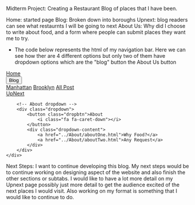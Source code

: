 Midterm Project: Creating a Restaurant Blog of places that I have been.

Home: started page
Blog: Broken down into boroughs
Upnext: blog readers can see what restaurnts I will be going to next
About Us: Why did I choose to write about food, and a form where people can submit places they want me to try.


- The code below represents the html of my navigation bar.
 Here we can see how ther are 4 different options but only two of them have dropdown options which are the "blog" button the About Us button


<div class="navbar">
        <a href="../Home/home.html">Home</a>
        <!-- Blog dropdown -->
        <div class="dropdown">
            <button class="dropbtn">Blog
                <i class="fa fa-caret-down"></i>
            </button>
            <div class="dropdown-content">
                <a href="#">Manhattan</a>
                <a href="#">Brooklyn</a>
                <a href="./Blog/all.html">All Post</a>
            </div>
        </div>
        <a href="../UpNext/upnext.html">UpNext</a>

        <!-- About dropdown -->
        <div class="dropdown">
            <button class="dropbtn">About
                <i class="fa fa-caret-down"></i>
            </button>
            <div class="dropdown-content">
                <a href="../About/aboutOne.html">Why Food?</a>
                <a href="../About/aboutTwo.html">Any Request</a>
            </div>
        </div>
    </div>


Next Steps: I want to continue developing this blog. My next steps would be to continue working on designing aspect of the website and also finish the other sections or subtabs. I would like to have a lot more detail on my Upnext page possibly just more detail to get the audience excited of the next places I would visit. Also working on my format is something that I would like to continue to do. 